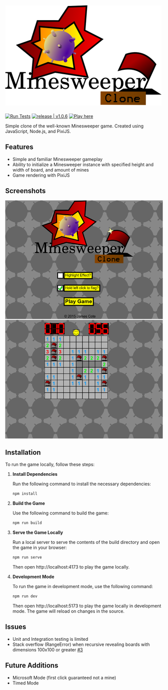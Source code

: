 # ![MinesweeperClone](img/Logo.png "MinesweeperClone Logo")

[![Run Tests](https://github.com/Coteh/MinesweeperClone/actions/workflows/run-tests.yml/badge.svg)](https://github.com/Coteh/MinesweeperClone/actions/workflows/run-tests.yml)
[![release | v1.0.6](https://img.shields.io/badge/release-v1.0.6-00b2ff.svg)](https://github.com/Coteh/MinesweeperClone/releases/tag/v1.0.6)
[![Play here](https://img.shields.io/badge/play-here-yellow.svg)](http://coteh.github.io/MinesweeperClone/)

Simple clone of the well-known Minesweeper game. Created using JavaScript, Node.js, and PixiJS.

## Features
- Simple and familiar Minesweeper gameplay
- Ability to initialize a Minesweeper instance with specified height and width of board, and amount of mines
- Game rendering with PixiJS

## Screenshots
![Title Screen](screenshots/title.png "Title Screen")
![In-Game](screenshots/game.png "In-Game")

## Installation
To run the game locally, follow these steps:

1. **Install Dependencies**

   Run the following command to install the necessary dependencies:
   ```sh
   npm install
   ```

2. **Build the Game**

    Use the following command to build the game:
    ```sh
    npm run build
    ```

3. **Serve the Game Locally**

    Run a local server to serve the contents of the build directory and open the game in your browser:
    ```sh
    npm run serve
    ```

    Then open http://localhost:4173 to play the game locally.

4. **Development Mode**

    To run the game in development mode, use the following command:
    ```sh
    npm run dev
    ```

    Then open http://localhost:5173 to play the game locally in development mode. The game will reload on changes in the source.

## Issues
- Unit and Integration testing is limited
- Stack overflow (RangeError) when recursive revealing boards with dimensions 100x100 or greater [#3](https://github.com/Coteh/MinesweeperClone/issues/3)

## Future Additions
- Microsoft Mode (first click guaranteed not a mine)
- Timed Mode
